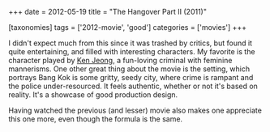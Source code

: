 +++
date = 2012-05-19
title = "The Hangover Part II (2011)"

[taxonomies]
tags = ['2012-movie', 'good']
categories = ['movies']
+++

I didn't expect much from this since it was trashed by critics, but
found it quite entertaining, and filled with interesting characters. My
favorite is the character played by [Ken Jeong], a fun-loving criminal
with feminine mannerisms. One other great thing about the movie is the
setting, which portrays Bang Kok is some gritty, seedy city, where crime
is rampant and the police under-resourced. It feels authentic, whether
or not it's based on reality. It's a showcase of good production
design.

Having watched the previous (and lesser) movie also makes one appreciate
this one more, even though the formula is the same.

  [Ken Jeong]: http://en.wikipedia.org/wiki/Ken_Jeong
